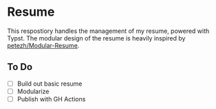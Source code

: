 # Resume

This respostiory handles the management of my resume, powered with Typst. The modular design of the resume is heavily inspired by [petezh/Modular-Resume](https://github.com/petezh/Modular-Resume/tree/master).

## To Do

-[ ] Build out basic resume
-[ ]  Modularize
-[ ]  Publish with GH Actions
